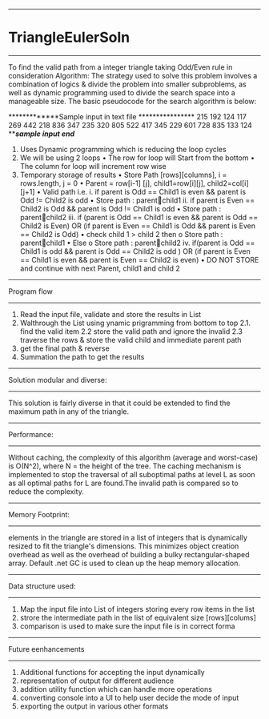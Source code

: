 **********************
# TriangleEulerSoln
**********************
To find the valid path from a integer triangle taking Odd/Even rule in consideration
Algorithm: The strategy used to solve this problem involves a combination of logics &  divide the problem into smaller subproblems, as well as dynamic programming used to divide the search space into a manageable size.  The basic pseudocode for the search algorithm is below:

*************Sample input in text file ****************
215 
192 124
117 269 442
218 836 347 235
320 805 522 417 345
229 601 728 835 133 124
***************sample input end*************

1.	Uses Dynamic programming which is reducing the loop cycles 
2.	We will be using 2  loops 
•	The row for loop will Start from the bottom 
•	The column for loop will increment row wise
3.	Temporary storage of results
  •	Store Path [rows][columns], i = rows.length,  j = 0
  •	Parent = row[i-1] [j], child1=row[i][j], child2=col[i][j+1]
  •	Valid path i.e. 
    i.	if parent is Odd == Child1 is even && parent is Odd != Child2 is odd
    •	Store path : parentchild1
    ii.	 if parent is Even == Child2 is Odd && parent is Odd != Child1 is odd
    •	Store path : parentchild2
    iii.	if (parent is Odd == Child1 is even && parent is Odd == Child2 is Even) OR (if parent is Even == Child1 is Odd && parent is Even == Child2 is Odd)
    •	check child 1 > child 2 then
      o	Store path : parentchild1
    •	Else
      o	Store path : parentchild2
    iv.	if(parent is Odd == Child1 is odd && parent is Odd == Child2 is odd ) OR (if parent is Even == Child1 is even && parent is Even ==              Child2 is even)
    •	DO NOT STORE and continue with next Parent, child1 and child 2
***********************
Program flow
**********************
1. Read the input file, validate and store the results in List<List of Integers>
2. Walthrough the List<List of Integers> using ynamic prigramming from bottom to top
	2.1. find the valid item 
	2.2 store the valid path and ignore the invalid
	2.3 traverse the rows & store the valid child and immediate parent path
3. get the final path & reverse
4. Summation the path to get the results 


**********************
Solution modular and diverse:
**********************
This solution is fairly diverse in that it could be extended to 
		find the maximum path in any of the triangle.  

**********************
Performance:
**********************
Without caching, the complexity of this algorithm (average and worst-case) is O(N^2), where N = the height of the tree.  The  caching mechanism is implemented to stop the traversal of all suboptimal paths at level L as soon as all optimal paths for L are found.The invalid path is compared so to reduce the complexity.

**********************
Memory Footprint: 
**********************
elements in the triangle are stored in a  list of integers that is dynamically resized to fit the triangle's dimensions.  This minimizes object creation overhead as well as the overhead of building a bulky rectangular-shaped array.
Default .net GC is used to clean up the heap memory allocation.

**********************
Data structure used:
**********************
1. Map the input file into List of integers storing every row items in the list
2. strore the intermediate path in the list of equivalent size [rows][colums]
3. comparison is used to make sure the input file is in correct forma

**********************
Future eenhancements
**********************
1. Additional functions for accepting the input dynamically 
2. representation of output for different audience
3. addition utility function which can handle more operations
4. converting console into a UI to help user decide the mode of input
5. exporting the output in various other formats

